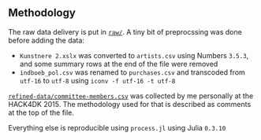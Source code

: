 Methodology
-----------

The raw data delivery is put in [`raw/`](raw/).
A tiny bit of preprocssing was done before adding the data:

* `Kunstnere 2.xslx` was converted to `artists.csv` using Numbers `3.5.3`, and
  some summary rows at the end of the file were removed
* `indboeb_pol.csv` was renamed to `purchases.csv` and transcoded from `utf-16`
  to `utf-8` using `iconv -f utf-16 -t utf-8`

[`refined-data/committee-members.csv`](refined-data/committee-members.csv)
was collected by me personally at the HACK4DK 2015. The methodology used for
that is described as comments at the top of the file.

Everything else is reproducible using `process.jl` using Julia `0.3.10`
